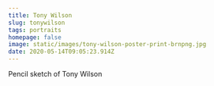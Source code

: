 ```yaml
---
title: Tony Wilson
slug: tonywilson
tags: portraits
homepage: false
image: static/images/tony-wilson-poster-print-brnpng.jpg
date: 2020-05-14T09:05:23.914Z
---
```

Pencil sketch of Tony Wilson

